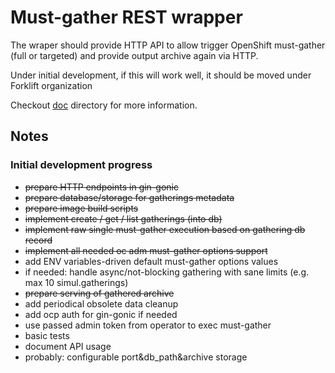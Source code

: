 # Must-gather REST wrapper

The wraper should provide HTTP API to allow trigger OpenShift must-gather (full or targeted) and provide output archive again via HTTP.

Under initial development, if this will work well, it should be moved under Forklift organization

Checkout [doc](doc/README.md) directory for more information.

## Notes

### Initial development progress

- <del>prepare HTTP endpoints in gin-gonic</del>
- <del>prepare database/storage for gatherings metadata</del>
- <del>prepare image build scripts</del>
- <del>implement create / get / list gatherings (into db)</del>
- <del>implement raw single must-gather execution based on gathering db record</del>
- <del>implement all needed oc adm must-gather options support</del>
- add ENV variables-driven default must-gather options values
- if needed: handle async/not-blocking gathering with sane limits (e.g. max 10 simul.gatherings)
- <del>prepare serving of gathered archive</del>
- add periodical obsolete data cleanup
- add ocp auth for gin-gonic if needed
- use passed admin token from operator to exec must-gather
- basic tests
- document API usage
- probably: configurable port&db_path&archive storage
